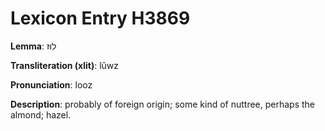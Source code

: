 # Lexicon Entry H3869

**Lemma**: לוּז

**Transliteration (xlit)**: lûwz

**Pronunciation**: looz

**Description**:
probably of foreign origin; some kind of nuttree, perhaps the almond; hazel.
